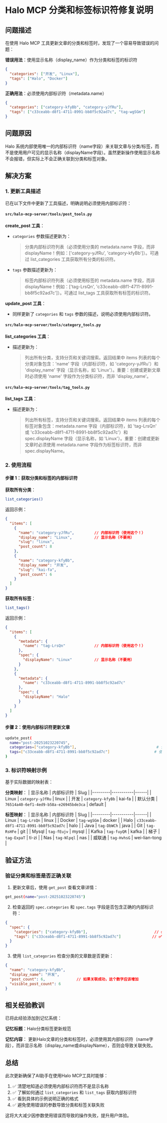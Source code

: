 # Halo MCP 分类和标签标识符修复说明

## 问题描述

在使用 Halo MCP 工具更新文章的分类和标签时，发现了一个容易导致错误的问题：

**错误用法**：使用显示名称（display_name）作为分类和标签的标识符
```json
{
  "categories": ["开发", "Linux"],
  "tags": ["Halo", "Docker"]
}
```

**正确用法**：必须使用内部标识符（metadata.name）
```json
{
  "categories": ["category-kfyBb", "category-yJfRu"],
  "tags": ["c33ceabb-d8f1-4711-8991-bb8f5c92ad7c", "tag-wgSGm"]
}
```

## 问题原因

Halo 系统内部使用唯一的内部标识符（name字段）来关联文章与分类/标签，而不是使用用户可见的显示名称（displayName字段）。虽然更新操作使用显示名称不会报错，但实际上不会正确关联到分类和标签对象。

## 解决方案

### 1. 更新工具描述

已在以下文件中更新了工具描述，明确说明必须使用内部标识符：

#### `src/halo-mcp-server/tools/post_tools.py`

**create_post 工具**：
- `categories` 参数描述更新为：
  > 分类内部标识符列表（必须使用分类的 metadata.name 字段，而非 displayName！例如：['category-yJfRu', 'category-kfyBb']）。可通过 list_categories 工具获取所有分类的标识符。

- `tags` 参数描述更新为：
  > 标签内部标识符列表（必须使用标签的 metadata.name 字段，而非 displayName！例如：['tag-LrsQn', 'c33ceabb-d8f1-4711-8991-bb8f5c92ad7c']）。可通过 list_tags 工具获取所有标签的标识符。

**update_post 工具**：
- 同样更新了 `categories` 和 `tags` 参数的描述，说明必须使用内部标识符。

#### `src/halo-mcp-server/tools/category_tools.py`

**list_categories 工具**：
- 描述更新为：
  > 列出所有分类，支持分页和关键词搜索。返回结果中 items 列表的每个分类对象包含：'name' 字段（内部标识符，如 'category-yJfRu'）和 'display_name' 字段（显示名称，如 'Linux'）。重要：创建或更新文章时必须使用 'name' 字段作为分类标识符，而非 'display_name'。

#### `src/halo-mcp-server/tools/tag_tools.py`

**list_tags 工具**：
- 描述更新为：
  > 列出所有标签，支持分页和关键词搜索。返回结果中 items 列表的每个标签对象包含：metadata.name 字段（内部标识符，如 'tag-LrsQn' 或 'c33ceabb-d8f1-4711-8991-bb8f5c92ad7c'）和 spec.displayName 字段（显示名称，如 'Linux'）。重要：创建或更新文章时必须使用 metadata.name 字段作为标签标识符，而非 spec.displayName。

### 2. 使用流程

#### 步骤 1：获取分类和标签的内部标识符

**获取所有分类**：
```bash
list_categories()
```

返回示例：
```json
{
  "items": [
    {
      "name": "category-yJfRu",         // 内部标识符（使用这个！）
      "display_name": "Linux",          // 显示名称（不要用）
      "slug": "linux",
      "post_count": 8
    },
    {
      "name": "category-kfyBb",
      "display_name": "开发",
      "slug": "kai-fa",
      "post_count": 6
    }
  ]
}
```

**获取所有标签**：
```bash
list_tags()
```

返回示例：
```json
{
  "items": [
    {
      "metadata": {
        "name": "tag-LrsQn"             // 内部标识符（使用这个！）
      },
      "spec": {
        "displayName": "Linux"          // 显示名称（不要用）
      }
    },
    {
      "metadata": {
        "name": "c33ceabb-d8f1-4711-8991-bb8f5c92ad7c"
      },
      "spec": {
        "displayName": "Halo"
      }
    }
  ]
}
```

#### 步骤 2：使用内部标识符更新文章

```bash
update_post(
  name="post-20251023220745",
  categories=["category-kfyBb"],                                    # 使用内部标识符
  tags=["c33ceabb-d8f1-4711-8991-bb8f5c92ad7c"]                    # 使用内部标识符
)
```

### 3. 标识符映射示例

基于实际数据的映射表：

**分类映射**：
| 显示名称 | 内部标识符 | Slug |
|---------|-----------|------|
| Linux | `category-yJfRu` | linux |
| 开发 | `category-kfyBb` | kai-fa |
| 默认分类 | `76514a40-6ef1-4ed9-b58a-e26945bde3ca` | default |

**标签映射**：
| 显示名称 | 内部标识符 | Slug |
|---------|-----------|------|
| Linux | `tag-LrsQn` | linux |
| Docker | `tag-wgSGm` | docker |
| Halo | `c33ceabb-d8f1-4711-8991-bb8f5c92ad7c` | halo |
| Java | `tag-DbWCh` | java |
| Git | `tag-RsHFe` | git |
| Mysql | `tag-fEujv` | mysql |
| Kafka | `tag-fuyQR` | kafka |
| 梯子 | `tag-ExpaT` | ti-zi |
| Nas | `tag-Nlpql` | nas |
| 威联通 | `tag-HvhsG` | wei-lian-tong |

## 验证方法

### 验证分类和标签是否正确关联

1. 更新文章后，使用 `get_post` 查看文章详情：
```bash
get_post(name="post-20251023220745")
```

2. 检查返回的 `spec.categories` 和 `spec.tags` 字段是否包含正确的内部标识符：
```json
{
  "spec": {
    "categories": ["category-kfyBb"],                              // ✅ 正确
    "tags": ["c33ceabb-d8f1-4711-8991-bb8f5c92ad7c"]              // ✅ 正确
  }
}
```

3. 使用 `list_categories` 检查分类的文章数是否更新：
```json
{
  "name": "category-kfyBb",
  "display_name": "开发",
  "post_count": 6,              // 如果关联成功，这个数字应该增加
  "visible_post_count": 6
}
```

## 相关经验教训

已将此经验添加到记忆系统：

**记忆标题**：Halo分类标签更新规范

**记忆内容**：
更新Halo文章的分类和标签时，必须使用其内部标识符（name字段），而非显示名称（display_name或displayName），否则会导致关联失败。

## 总结

此次更新确保了AI助手在使用Halo MCP工具时能够：

1. ✅ 清楚地知道必须使用内部标识符而不是显示名称
2. ✅ 了解如何通过 `list_categories` 和 `list_tags` 获取内部标识符
3. ✅ 看到具体的示例说明正确的格式
4. ✅ 避免使用错误的参数导致分类和标签关联失败

这将大大减少因参数使用错误而导致的操作失败，提升用户体验。
